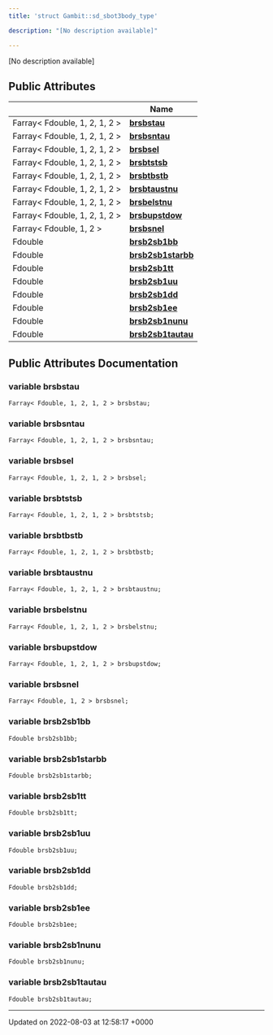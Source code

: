```yaml
---
title: 'struct Gambit::sd_sbot3body_type'

description: "[No description available]"

---
```









[No description available]

## Public Attributes

|                | Name           |
| -------------- | -------------- |
| Farray< Fdouble, 1, 2, 1, 2 > | **[brsbstau](/documentation/code/colliderbit/classes/structgambit_1_1sd__sbot3body__type/#variable-brsbstau)**  |
| Farray< Fdouble, 1, 2, 1, 2 > | **[brsbsntau](/documentation/code/colliderbit/classes/structgambit_1_1sd__sbot3body__type/#variable-brsbsntau)**  |
| Farray< Fdouble, 1, 2, 1, 2 > | **[brsbsel](/documentation/code/colliderbit/classes/structgambit_1_1sd__sbot3body__type/#variable-brsbsel)**  |
| Farray< Fdouble, 1, 2, 1, 2 > | **[brsbtstsb](/documentation/code/colliderbit/classes/structgambit_1_1sd__sbot3body__type/#variable-brsbtstsb)**  |
| Farray< Fdouble, 1, 2, 1, 2 > | **[brsbtbstb](/documentation/code/colliderbit/classes/structgambit_1_1sd__sbot3body__type/#variable-brsbtbstb)**  |
| Farray< Fdouble, 1, 2, 1, 2 > | **[brsbtaustnu](/documentation/code/colliderbit/classes/structgambit_1_1sd__sbot3body__type/#variable-brsbtaustnu)**  |
| Farray< Fdouble, 1, 2, 1, 2 > | **[brsbelstnu](/documentation/code/colliderbit/classes/structgambit_1_1sd__sbot3body__type/#variable-brsbelstnu)**  |
| Farray< Fdouble, 1, 2, 1, 2 > | **[brsbupstdow](/documentation/code/colliderbit/classes/structgambit_1_1sd__sbot3body__type/#variable-brsbupstdow)**  |
| Farray< Fdouble, 1, 2 > | **[brsbsnel](/documentation/code/colliderbit/classes/structgambit_1_1sd__sbot3body__type/#variable-brsbsnel)**  |
| Fdouble | **[brsb2sb1bb](/documentation/code/colliderbit/classes/structgambit_1_1sd__sbot3body__type/#variable-brsb2sb1bb)**  |
| Fdouble | **[brsb2sb1starbb](/documentation/code/colliderbit/classes/structgambit_1_1sd__sbot3body__type/#variable-brsb2sb1starbb)**  |
| Fdouble | **[brsb2sb1tt](/documentation/code/colliderbit/classes/structgambit_1_1sd__sbot3body__type/#variable-brsb2sb1tt)**  |
| Fdouble | **[brsb2sb1uu](/documentation/code/colliderbit/classes/structgambit_1_1sd__sbot3body__type/#variable-brsb2sb1uu)**  |
| Fdouble | **[brsb2sb1dd](/documentation/code/colliderbit/classes/structgambit_1_1sd__sbot3body__type/#variable-brsb2sb1dd)**  |
| Fdouble | **[brsb2sb1ee](/documentation/code/colliderbit/classes/structgambit_1_1sd__sbot3body__type/#variable-brsb2sb1ee)**  |
| Fdouble | **[brsb2sb1nunu](/documentation/code/colliderbit/classes/structgambit_1_1sd__sbot3body__type/#variable-brsb2sb1nunu)**  |
| Fdouble | **[brsb2sb1tautau](/documentation/code/colliderbit/classes/structgambit_1_1sd__sbot3body__type/#variable-brsb2sb1tautau)**  |

## Public Attributes Documentation

### variable brsbstau

```
Farray< Fdouble, 1, 2, 1, 2 > brsbstau;
```


### variable brsbsntau

```
Farray< Fdouble, 1, 2, 1, 2 > brsbsntau;
```


### variable brsbsel

```
Farray< Fdouble, 1, 2, 1, 2 > brsbsel;
```


### variable brsbtstsb

```
Farray< Fdouble, 1, 2, 1, 2 > brsbtstsb;
```


### variable brsbtbstb

```
Farray< Fdouble, 1, 2, 1, 2 > brsbtbstb;
```


### variable brsbtaustnu

```
Farray< Fdouble, 1, 2, 1, 2 > brsbtaustnu;
```


### variable brsbelstnu

```
Farray< Fdouble, 1, 2, 1, 2 > brsbelstnu;
```


### variable brsbupstdow

```
Farray< Fdouble, 1, 2, 1, 2 > brsbupstdow;
```


### variable brsbsnel

```
Farray< Fdouble, 1, 2 > brsbsnel;
```


### variable brsb2sb1bb

```
Fdouble brsb2sb1bb;
```


### variable brsb2sb1starbb

```
Fdouble brsb2sb1starbb;
```


### variable brsb2sb1tt

```
Fdouble brsb2sb1tt;
```


### variable brsb2sb1uu

```
Fdouble brsb2sb1uu;
```


### variable brsb2sb1dd

```
Fdouble brsb2sb1dd;
```


### variable brsb2sb1ee

```
Fdouble brsb2sb1ee;
```


### variable brsb2sb1nunu

```
Fdouble brsb2sb1nunu;
```


### variable brsb2sb1tautau

```
Fdouble brsb2sb1tautau;
```


-------------------------------

Updated on 2022-08-03 at 12:58:17 +0000